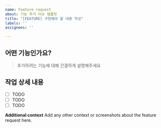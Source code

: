 ```yaml
---
name: Feature request
about: 기능 추가 이슈 템플릿
title: "[FEATURE] 구현해야 할 내용 작성"
labels: ''
assignees: ''

---
```


## 어떤 기능인가요?

> 추가하려는 기능에 대해 간결하게 설명해주세요

## 작업 상세 내용

- [ ] TODO
- [ ] TODO
- [ ] TODO

**Additional context**
Add any other context or screenshots about the feature request here.
